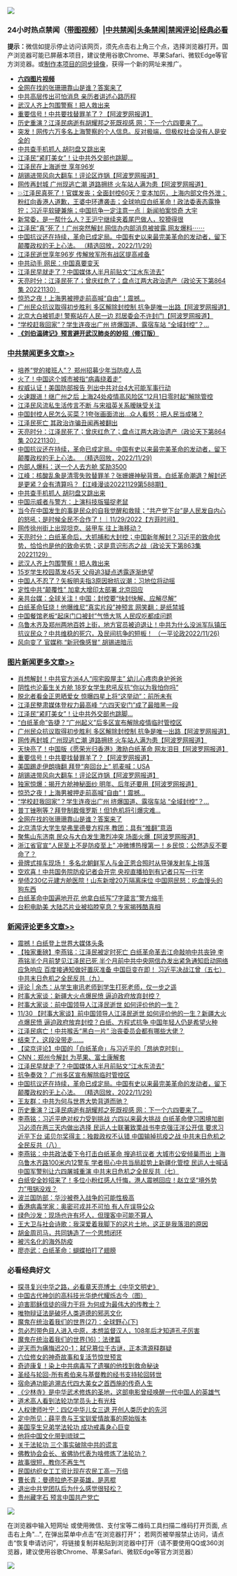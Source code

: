 ![](https://raw.githubusercontent.com/jsvpn/jsproxy/dev/64photo/fqnews-qr.jpg)

<div id="tt">
<h3>24小时热点禁闻（<a href="https://aaa.v2dns.tk/?QAjUl=BgRp5UNKRn&T5Vk=fPVH&Q59Ab=WxGE" target="_blank">带图视频</a>）|<a href="#%E4%B8%AD%E5%85%B1%E7%A6%81%E9%97%BB%E6%9B%B4%E5%A4%9A%E6%96%87%E7%AB%A0">中共禁闻</a>|<a href="#%E5%9B%BE%E7%89%87%E6%96%B0%E9%97%BB%E6%9B%B4%E5%A4%9A%E6%96%87%E7%AB%A0">头条禁闻</a>|<a href="#%E6%96%B0%E9%97%BB%E8%AF%84%E8%AE%BA%E6%9B%B4%E5%A4%9A%E6%96%87%E7%AB%A0">禁闻评论|<a href="#%E5%BF%85%E7%9C%8B%E7%BB%8F%E5%85%B8%E5%A5%BD%E6%96%87">经典必看</a></h3>
<div><b>提示：</b>微信如提示停止访问该网页，须先点击右上角三个点，选择浏览器打开。国产浏览器可能已屏蔽本项目，建议使用谷歌Chrome、苹果Safari、微软Edge等官方浏览器。或<a href="%E5%88%B6%E4%BD%9Cgit%E7%A6%81%E9%97%BB%E9%95%9C%E5%83%8F.md">制作本项目的同步镜像</a>，获得一个新的网址来推广。</div>
<ul>
<li><b><a href="http://d2.v2rss.gq/64.mp4" target="_blank">六四图片视频</a></b></li>
<li><a href="/topimagenews/20221130/1817734.md">全网在找的张珊珊靠山是谁？答案来了</a></li>
<li><a href="/baitai/20221130/1817769.md">中共高层传出可怕消息 亲历者讲述心路历程</a></li>
<li><a href="/cbnews/20221130/1817742.md">武汉人齐上包围警察！把人救出来</a></li>
<li><a href="/topimagenews/20221130/1817956.md">重要信号！中共要找替罪羊了？【阿波罗网报道】</a></li>
<li><a href="/comments/20221130/1818012.md">历史重演？江泽民病逝有胡耀邦之死既视感 网：下一个六四要来了…</a></li>
<li><a href="/sohnews/20221130/1817948.md">突发！网传六万多名上海警察的个人信息。反对极端，但极权社会没有人是安全的</a></li>
<li><a href="/cbnews/20221130/1817875.md">中共查手机抓人 胡叼盘又跳出来</a></li>
<li><a href="/topimagenews/20221130/1818027.md">江泽民“紧盯美女”！让中共外交部也跳脚…</a></li>
<li><a href="/ssgc/20221130/1817992.md">江泽民在上海逝世 享年96岁</a></li>
<li><a href="/topimagenews/20221130/1817949.md">胡锡进带风向大翻车！评论区炸锅【阿波罗网报道】</a></li>
<li><a href="/topimagenews/20221130/1817971.md">网传再封城 广州现逃亡潮 道路拥挤 火车站人满为患【阿波罗网报道】</a></li>
<li><a href="/sohnews/20221130/1818022.md">💥江泽民真死了！官媒发丧；全面封控60天？变本加厉，上海内部文件外泄；粉红向香港人道歉，王婆中环遭袭击；全球响应白纸革命！政法委表态露狰狞；习近平软硬兼施；中国抗争一定注意一点｜新闻拍案惊奇 大宇</a></li>
<li><a href="/sohnews/20221130/1817888.md">新常委，是一帮什么人？王沪宁继续夹着尾巴做人，狡猾得很</a></li>
<li><a href="/sohnews/20221130/1818064.md">江泽民“真”死了！广州突然解封,网信办内部消息被披露,网友爆料⋯⋯</a></li>
<li><a href="/comments/20221130/1817621.md">中国抗议还在持续，革命已成定局。中国有史以来最完美革命的发动者，留下颠覆政权的无上心法。 （精选回放，2022/11/29)</a></li>
<li><a href="/headline/20221130/1818035.md">江泽民逝世享年96岁 传解放军所有战区提高戒备</a></li>
<li><a href="/baitai/20221130/1817967.md">中共动手 网民：中国真要变天</a></li>
<li><a href="/comments/20221130/1818051.md">江泽民早就走了？中国媒体人半月前贴文“江水东流去”</a></li>
<li><a href="/cbnews/20221130/1818052.md">天亮时分：江泽民死了；曾庆红危了；盘点江两大政治遗产（政论天下第864集 20221130）</a></li>
<li><a href="/topimagenews/20221130/1817896.md">惊恐之夜！上海男被押走前高喊“自由”！震撼…</a></li>
<li><a href="/topimagenews/20221130/1817995.md">广州民众抗议取得初步胜利 多区解除封控制 抗争是唯一出路【阿波罗网报道】</a></li>
<li><a href="/cnnews/20221130/1817755.md">北京大白被抓走! 警察站在人民一边 怼居委会不许封门【阿波罗网报道】</a></li>
<li><a href="/topimagenews/20221130/1817885.md">“学校赶我回家”？学生连夜出广州 挤爆国道、露宿车站 “全域封控”？…</a></li>
<li><b><a href="/comments/20200207/1272816.md" target="_blank">《刘伯温碑记》预言避开武汉肺炎的妙招（修订版）</a></b></li>
</ul>
</div>

<div class="catlist">
<h3><a href="/cbnews/" target="_blank">中共禁闻</a><span><a href="/cbnews/" target="_blank" rel="nofollow">更多文章>></a></span></h3>
<ul>
<li><a href="/cbnews/20221201/1818204.md" target="_blank">培养“党的接班人”？ 郑州招募少年当防疫人员</a></li>
<li><a href="/cbnews/20221201/1818203.md" target="_blank">火了！中国这个城市被指“病毒绕着走”</a></li>
<li><a href="/cbnews/20221201/1818191.md" target="_blank">权威认证！美国防部报告 列出中共对台4大可能军事行动</a></li>
<li><a href="/cbnews/20221201/1818181.md" target="_blank">火速跟进！继广州之后 上海24处疫情高风险区“12月1日零时起”解除管控</a></li>
<li><a href="/cbnews/20221201/1818180.md" target="_blank">江泽民风流私生活传言不断 与宋祖英关系暧昧受关注</a></li>
<li><a href="/cbnews/20221201/1818150.md" target="_blank">中国封控人民怎么买菜？1夸张画面流出…众人看怒：把人民当成猪？</a></li>
<li><a href="/cbnews/20221130/1818074.md" target="_blank">江泽民死亡 其政治诈骗丑闻再被翻出</a></li>
<li><a href="/cbnews/20221130/1818052.md" target="_blank">天亮时分：江泽民死了；曾庆红危了；盘点江两大政治遗产（政论天下第864集 20221130）</a></li>
<li><a href="/comments/20221130/1817621.md" target="_blank">中国抗议还在持续，革命已成定局。中国有史以来最完美革命的发动者，留下颠覆政权的无上心法。 （精选回放，2022/11/29)</a></li>
<li><a href="/cbnews/20221130/1817940.md" target="_blank">内部人爆料：送一个人去方舱 奖励3500</a></li>
<li><a href="/cbnews/20221130/1817895.md" target="_blank">江峰：核酸乱象是清零失败替罪羊？张姗姗神秘背景。白纸革命潮退？解封还是更紧？会有清算吗？【江峰漫谈20221129第588期】</a></li>
<li><a href="/cbnews/20221130/1817875.md" target="_blank">中共查手机抓人 胡叼盘又跳出来</a></li>
<li><a href="/cbnews/20221130/1817852.md" target="_blank">中国示威者与警方：上演科技版猫捉老鼠</a></li>
<li><a href="/comments/20221130/1817826.md" target="_blank">当今在中国发生的事是民众的自我觉醒和救赎；“共产党下台”是人民发自内心的怒吼；是时候全民不合作了！｜11/29/2022【方菲时间】</a></li>
<li><a href="/cbnews/20221130/1817825.md" target="_blank">网传徐州街上出现坦克、装甲车 往上海移动？</a></li>
<li><a href="/cbnews/20221130/1817824.md" target="_blank">天亮时分：白纸革命后，大抓捕和大封控；中国新年解封？习近平的致命优势，恰恰也是他的致命劣势；这是意识形态之战（政论天下第863集 20221129）</a></li>
<li><a href="/cbnews/20221130/1817742.md" target="_blank">武汉人齐上包围警察！把人救出来</a></li>
<li><a href="/cbnews/20221130/1817735.md" target="_blank">15岁学生校园蒸发45天 父母追3疑点透露逐渐绝望</a></li>
<li><a href="/cbnews/20221130/1817720.md" target="_blank">中国人不忍了？矢板明夫指3原因掀抗议潮：习地位将动摇</a></li>
<li><a href="/cbnews/20221130/1817716.md" target="_blank">定性中共“颠覆性” 加拿大增印太部署 北京回应</a></li>
<li><a href="/cbnews/20221130/1817691.md" target="_blank">亲共台媒：全球关注！中国：封控要“快封快解、应解尽解”</a></li>
<li><a href="/cbnews/20221130/1817645.md" target="_blank">白纸革命狂烧！他曝维尼“真实片段”神预言 网笑翻：是纸禁城</a></li>
<li><a href="/cbnews/20221130/1817644.md" target="_blank">中国餐馆老板“起床门口被封”气愤大骂 人民叹吃都成问题</a></li>
<li><a href="/cbnews/20221129/1816668.md" target="_blank">乌鲁木齐及郑州两地百姓上街，地方官员被迫退让！中共为什么没派军队镇压抗议民众？中共维稳的死穴，及民间抗争的短板！ （一平论政2022/11/26)</a></li>
<li><a href="/cbnews/20221129/1817523.md" target="_blank">风向变了 官媒称 “新冠像感冒” 胡锡进暗示</a></li>

</ul>
</div>
<div class="catlist">
<h3><a href="/topimagenews/" target="_blank">图片新闻</a><span><a href="/topimagenews/" target="_blank" rel="nofollow">更多文章>></a></span></h3>
<ul>
<li><a href="/topimagenews/20221201/1818179.md" target="_blank">肖想解封！中共官方派4人“闯宅殴屋主” 幼儿心疼肉身护爸爸</a></li>
<li><a href="/topimagenews/20221201/1818170.md" target="_blank">阴性也沦畜生关方舱 18岁女学生悲吼反抗“你以为我怕你吗”</a></li>
<li><a href="/topimagenews/20221201/1818157.md" target="_blank">脱北者看金正恩晒爱女 惊曝四星上将“这举动”：前所未有</a></li>
<li><a href="/topimagenews/20221130/1818085.md" target="_blank">江泽民整肃媒体登权力最高峰 “六四天安门”成了最暗黑一段</a></li>
<li><a href="/topimagenews/20221130/1818027.md" target="_blank">江泽民“紧盯美女”！让中共外交部也跳脚…</a></li>
<li><a href="/topimagenews/20221130/1818019.md" target="_blank">“白纸革命”告捷？“广州起义”后多区宣布解除疫情临时管控区</a></li>
<li><a href="/topimagenews/20221130/1817995.md" target="_blank">广州民众抗议取得初步胜利 多区解除封控制 抗争是唯一出路【阿波罗网报道】</a></li>
<li><a href="/topimagenews/20221130/1817971.md" target="_blank">网传再封城 广州现逃亡潮 道路拥挤 火车站人满为患【阿波罗网报道】</a></li>
<li><a href="/topimagenews/20221130/1817957.md" target="_blank">天快亮了！中国版《愿荣光归香港》激励白纸革命 网友泪目【阿波罗网报道】</a></li>
<li><a href="/topimagenews/20221130/1817956.md" target="_blank">重要信号！中共要找替罪羊了？【阿波罗网报道】</a></li>
<li><a href="/topimagenews/20221130/1817950.md" target="_blank">美国踢走伊朗嗨翻 拜登“奔回台上” 抓麦喊：USA</a></li>
<li><a href="/topimagenews/20221130/1817949.md" target="_blank">胡锡进带风向大翻车！评论区炸锅【阿波罗网报道】</a></li>
<li><a href="/topimagenews/20221130/1817937.md" target="_blank">独家惊爆：揭开方舱神秘面纱 明年、后年还要用【阿波罗网报道】</a></li>
<li><a href="/topimagenews/20221130/1817896.md" target="_blank">惊恐之夜！上海男被押走前高喊“自由”！震撼…</a></li>
<li><a href="/topimagenews/20221130/1817885.md" target="_blank">“学校赶我回家”？学生连夜出广州 挤爆国道、露宿车站 “全域封控”？…</a></li>
<li><a href="/topimagenews/20221130/1817874.md" target="_blank">普丁锉咧等？拜登制裁俄罗斯！但1危机将引爆灾难…</a></li>
<li><a href="/topimagenews/20221130/1817734.md" target="_blank">全网在找的张珊珊靠山是谁？答案来了</a></li>
<li><a href="/topimagenews/20221130/1817719.md" target="_blank">北京清华大学生举弗里德曼方程序 教团：具有“推翻”意涵</a></li>
<li><a href="/topimagenews/20221130/1817690.md" target="_blank">聚焦山东济南 民众与大白发生激烈冲突 场面火爆【阿波罗网报道】</a></li>
<li><a href="/topimagenews/20221130/1817683.md" target="_blank">浙江省官宣“人民至上不是防疫至上” 冲微博热搜第一！乡民惊：公然造反不要命了？</a></li>
<li><a href="/topimagenews/20221130/1817682.md" target="_blank">骨牌式摔车现场！ 多名北朝鲜军人与金正恩合照时从导弹发射车上摔落</a></li>
<li><a href="/topimagenews/20221130/1817681.md" target="_blank">空欢喜！中共国务院防疫记者会开完 央视直播拍到有记者只写一行字</a></li>
<li><a href="/topimagenews/20221130/1817676.md" target="_blank">举债230亿元建方舱医院！山东新增20万隔离床位 中国网民怒：吃血馒头的狗东西</a></li>
<li><a href="/topimagenews/20221130/1817632.md" target="_blank">白纸革命中国遍地开花 他拿白纸写“7字箴言”警方缩手</a></li>
<li><a href="/topimagenews/20221129/1817535.md" target="_blank">台积电助美 大陆芯片业被掐脖窒息？专家揭残酷真相</a></li>

</ul>
</div>
<div class="catlist">
<h3><a href="/comments/" target="_blank">新闻评论</a><span><a href="/comments/" target="_blank" rel="nofollow">更多文章>></a></span></h3>
<ul>
<li><a href="/comments/20221201/1818212.md" target="_blank">震撼！白纸登上世界大媒体头条</a></li>
<li><a href="/comments/20221201/1818202.md" target="_blank">【独家重磅】李燕铭：江泽民被定时死亡 白纸革命革去江命敲响中共丧钟 李燕铭半个月前梦见江泽民已死 半个月前中共中央网信办发出紧急通知启动网络应急响应 百度接通知做好置灰准备 中国巨变在即！ 习近平决战江曾（五七） 中共末日危机之全民反共（九）</a></li>
<li><a href="/comments/20221201/1818184.md" target="_blank">评论 | 余杰：从学生审讯老师到学生打死老师，仅一步之遥</a></li>
<li><a href="/comments/20221201/1818177.md" target="_blank">时事大家谈：新疆大火点爆民愤 逼迫政府放弃封控？</a></li>
<li><a href="/comments/20221201/1818176.md" target="_blank">时事大家谈：前中国领导人江泽民逝世 如何评价他的一生？</a></li>
<li><a href="/comments/20221201/1818155.md" target="_blank">11/30 【时事大家谈】前中国领导人江泽民逝世 如何评价他的一生？新疆大火点爆民愤 逼迫政府放弃封控？白纸、方程式抗争 中国年轻人仍是希望火种</a></li>
<li><a href="/comments/20221130/1818121.md" target="_blank">江泽民病亡！中共喉舌“黑白一片” 治丧委员会都有哪些大佬？</a></li>
<li><a href="/comments/20221130/1818109.md" target="_blank">结束了，这段没带走……</a></li>
<li><a href="/comments/20221130/1818087.md" target="_blank">【梁京评论】中国的「白纸革命」与习近平的「昂纳克时刻」</a></li>
<li><a href="/comments/20221130/1818069.md" target="_blank">CNN：郑州今解封 为苹果、富士康解套</a></li>
<li><a href="/comments/20221130/1818051.md" target="_blank">江泽民早就走了？中国媒体人半月前贴文“江水东流去”</a></li>
<li><a href="/comments/20221130/1818050.md" target="_blank">抗争奏效？ 广州多区宣布解除临时管控区</a></li>
<li><a href="/comments/20221130/1817621.md" target="_blank">中国抗议还在持续，革命已成定局。中国有史以来最完美革命的发动者，留下颠覆政权的无上心法。 （精选回放，2022/11/29)</a></li>
<li><a href="/comments/20221130/1818013.md" target="_blank">王友群：中共为何与世界大势背道而驰？</a></li>
<li><a href="/comments/20221130/1818012.md" target="_blank">历史重演？江泽民病逝有胡耀邦之死既视感 网：下一个六四要来了…</a></li>
<li><a href="/comments/20221130/1817942.md" target="_blank">李燕铭：习近平绝对权力受到挑战 六四以来最大挑战 白纸革命使习困境加剧 习必须在两三天内做出选择 民运人士联署致栗战书李克强汪洋公开信 要求习近平下台 诺贝尔奖得主：独裁政权不认错 中国输掉抗疫之战 中共末日危机之全民反共（八）</a></li>
<li><a href="/comments/20221130/1817941.md" target="_blank">李燕铭：中共政法委下令打击白纸革命 搜追抗议者 大城巿公安倾巢而出 上海乌鲁木齐路100米内12警车 学者担心中共当局趁势上新疆化管控 民运人士喊话中国军警别让六四屠城重演 中共末日危机之全民反共（七）</a></li>
<li><a href="/comments/20221130/1817916.md" target="_blank">白纸安全妙招来了！多位小粉红感人忏悔，港人震撼回应！赵立坚“境外势力”甩锅没戏？</a></li>
<li><a href="/comments/20221130/1817909.md" target="_blank">波兰国防部：华沙被卷入战争的可能性极高</a></li>
<li><a href="/comments/20221130/1817908.md" target="_blank">香港病毒学家：奥密可戎并不可怕 有人在误导公众</a></li>
<li><a href="/comments/20221130/1817907.md" target="_blank">绿色沙发：现场也许有坏人，但理客中可能不算人</a></li>
<li><a href="/comments/20221130/1817906.md" target="_blank">王大卫与社会诗歌：我深爱着我脚下的这片土地，这正是我落泪的原因</a></li>
<li><a href="/comments/20221130/1817905.md" target="_blank">胡金周司马，共同铸造了一个思想闭环</a></li>
<li><a href="/comments/20221130/1817904.md" target="_blank">被污名化的海外防疫</a></li>
<li><a href="/comments/20221130/1817902.md" target="_blank">廖亦武：白纸革命：蝴蝶拍打了翅膀</a></li>

</ul>
</div>

<div class="catlist">
<h3>必看经典好文</h3>
<ul>
<li><a href="/comments/20220808/1768773.md" target="_blank">探寻复兴中华之路，必看章天亮博士《中华文明史》</a></li>
<li><a href="/comments/20220403/1714124.md" target="_blank">中国古代神剑的高科技光华绝代耀烁古今（图）</a></li>
<li><a href="/comments/20200622/1346846.md" target="_blank">迫害耶稣信徒的得力干将  为何成为最伟大的传教士？</a></li>
<li><a href="/cbnews/20170130/651555.md" target="_blank">唯物辩证法是破坏人类道德的邪恶文化</a></li>
<li><a href="/comments/20181224/1052333.md" target="_blank">魔鬼在统治着我们的世界(27)：全球野心(下)</a></li>
<li><a href="/comments/20220722/1761714.md" target="_blank">忽必烈带色目人进入中原，本想监督汉人，108年后才知道孔子厉害</a></li>
<li><a href="/topimagenews/20180615/958090.md" target="_blank">魔鬼在统治着我们的世界(16)：法律篇</a></li>
<li><a href="/tculture/20190304/1091076.md" target="_blank">逆天而为痛悔迟20-1：弑兄篡位千古谜，正本清源释群疑</a></li>
<li><a href="/tculture/20130420/118886.md" target="_blank">六位修女的神奇故事和复活节惊世预言</a></li>
<li><a href="/topimagenews/20210131/1478453.md" target="_blank">奇迹康复！染上中共病毒写了遗嘱的他找到救命秘诀</a></li>
<li><a href="/comments/20220503/1727836.md" target="_blank">圣经与轮回-所有希伯来与基督教的经书支持轮回转世</a></li>
<li><a href="/comments/20220105/1674810.md" target="_blank">宿命通功能追溯古代四大美女之首西施的传奇人生</a></li>
<li><a href="/comments/20201013/1412612.md" target="_blank">《少林寺》是中华武术修炼的圣地，这部电影曾经唤醒一代中国人的英雄气</a></li>
<li><a href="/comments/20200227/1284657.md" target="_blank">道术高人看到法轮功学员头上有光柱</a></li>
<li><a href="/bannedvideo/20220806/1768296.md" target="_blank">人权律师叶宁：四亿中华儿女三退 开创人类历史的先河</a></li>
<li><a href="/comments/20200616/1345658.md" target="_blank">定中所见：薛平贵与王宝钏爱情故事的原始版本</a></li>
<li><a href="/comments/20210509/1542373.md" target="_blank">美国孪生兄弟学法轮功 成功戒毒身心巨变</a></li>
<li><a href="/bannedvideo/20220502/1727317.md" target="_blank">他将中国文化带到琉球二</a></li>
<li><a href="/cbnews/20200703/1354907.md" target="_blank">关于法轮功 三个事实破除中共的谎言</a></li>
<li><a href="/sohnews/20150109/351438.md" target="_blank">佛教协会会长、省佛协代表为啥修炼了法轮功？</a></li>
<li><a href="/funmedia/20210802/1598610.md" target="_blank">故事很短，教你不再生气</a></li>
<li><a href="/lifebaike/20200515/1328783.md" target="_blank">民国纺织女工工资比现在农民工高一万倍</a></li>
<li><a href="/comments/20220727/1763613.md" target="_blank">曹长青：曼德拉绝不是英雄，是恶棍</a></li>
<li><a href="/comments/20220806/1768236.md" target="_blank">退出中共党团队后为什么感觉很轻松？</a></li>
<li><a href="/comments/20210226/1494382.md" target="_blank">贵州藏字石 预言中国共产党亡</a></li>

</ul>
</div>

![](https://raw.githubusercontent.com/jsvpn/jsproxy/dev/64photo/fqnews-qr.jpg)

在浏览器中输入短网址 或使用微信、支付宝等二维码工具扫描二维码打开页面, 点击右上角"...", 在弹出菜单中点击“在浏览器打开”； 若网页被举报禁止访问，请点击“恢复申请访问”，将链接复制并粘贴到浏览器中打开（请不要使用QQ或360浏览器，建议使用谷歌Chrome、苹果Safari、微软Edge等官方浏览器）

![](https://raw.githubusercontent.com/jsvpn/jsproxy/dev/64photo/wx.jpg)